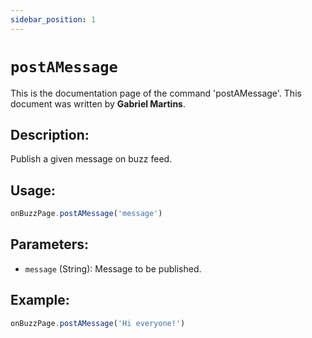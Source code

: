 ```yaml
---
sidebar_position: 1
---
```


# `postAMessage`

This is the documentation page of the command 'postAMessage'. This document was written by **Gabriel Martins**.

## Description:

Publish a given message on buzz feed.

## Usage:

```js
onBuzzPage.postAMessage('message')
```

## Parameters:

- `message` (String): Message to be published.

## Example:

```js
onBuzzPage.postAMessage('Hi everyone!')
```